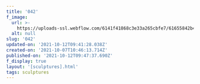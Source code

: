 ```yaml
---
title: '042'
f_image:
  url: >-
    https://uploads-ssl.webflow.com/6141f41868c3e33a265cbfe7/61655842b4a6ec21dfbe09dd_042.jpg
  alt: null
slug: '042'
updated-on: '2021-10-12T09:41:28.038Z'
created-on: '2021-10-07T10:46:13.714Z'
published-on: '2021-10-12T09:47:37.690Z'
f_display: true
layout: '[sculptures].html'
tags: sculptures
---
```



